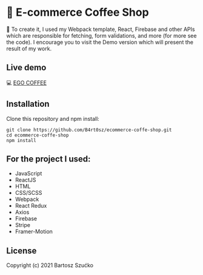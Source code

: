 # :convenience_store: E-commerce Coffee Shop

:scroll: To create it, I used my Webpack template, React, Firebase and other APIs which are responsible for fetching, form validations, and more (for more see the code). I encourage you to visit the Demo version which will present the result of my work.

## Live demo

:computer: [EGO COFFEE](https://egocoffee.netlify.app/)

## Installation

Clone this repository and npm install:

```
git clone https://github.com/B4rt0sz/ecommerce-coffe-shop.git
cd ecommerce-coffe-shop
npm install
```

## For the project I used:

- JavaScript
- ReactJS
- HTML
- CSS/SCSS
- Webpack
- React Redux
- Axios
- Firebase
- Stripe
- Framer-Motion

## License

Copyright (c) 2021 Bartosz Szućko
